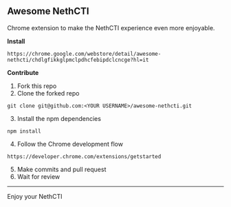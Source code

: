 ## Awesome NethCTI


Chrome extension to make the NethCTI experience even more enjoyable.

**Install**

```
https://chrome.google.com/webstore/detail/awesome-nethcti/chdlgfikkglpmclpdhcfebipdclcncge?hl=it
```

**Contribute**

1) Fork this repo
2) Clone the forked repo

```
git clone git@github.com:<YOUR USERNAME>/awesome-nethcti.git
```
3) Install the npm dependencies
```
npm install
```
4) Follow the Chrome development flow
```
https://developer.chrome.com/extensions/getstarted
``` 
5) Make commits and pull request
6) Wait for review
---------------------------
Enjoy your NethCTI